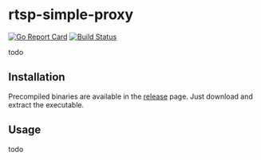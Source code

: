 
# rtsp-simple-proxy

[![Go Report Card](https://goreportcard.com/badge/github.com/aler9/rtsp-simple-proxy)](https://goreportcard.com/report/github.com/aler9/rtsp-simple-proxy)
[![Build Status](https://travis-ci.org/aler9/rtsp-simple-proxy.svg?branch=master)](https://travis-ci.org/aler9/rtsp-simple-proxy)

todo

## Installation

Precompiled binaries are available in the [release](https://github.com/aler9/rtsp-simple-proxy/releases) page. Just download and extract the executable.

## Usage

todo
